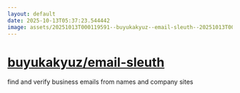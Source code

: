 ```yaml
---
layout: default
date: 2025-10-13T05:37:23.544442
image: assets/20251013T000119591--buyukakyuz--email-sleuth--20251013T000510888--cropped.png
---
```


# [buyukakyuz/email-sleuth](https://github.com/buyukakyuz/email-sleuth)

find and verify business emails from names and company sites
